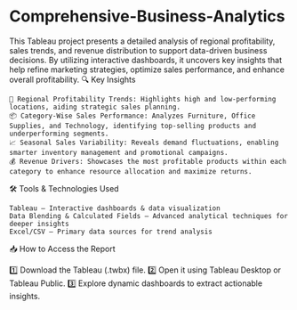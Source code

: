 # Comprehensive-Business-Analytics
This Tableau project presents a detailed analysis of regional profitability, sales trends, and revenue distribution to support data-driven business decisions. By utilizing interactive dashboards, it uncovers key insights that help refine marketing strategies, optimize sales performance, and enhance overall profitability.
🔍 Key Insights

    📍 Regional Profitability Trends: Highlights high and low-performing locations, aiding strategic sales planning.
    📦 Category-Wise Sales Performance: Analyzes Furniture, Office Supplies, and Technology, identifying top-selling products and underperforming segments.
    📈 Seasonal Sales Variability: Reveals demand fluctuations, enabling smarter inventory management and promotional campaigns.
    💰 Revenue Drivers: Showcases the most profitable products within each category to enhance resource allocation and maximize returns.

🛠 Tools & Technologies Used

    Tableau – Interactive dashboards & data visualization
    Data Blending & Calculated Fields – Advanced analytical techniques for deeper insights
    Excel/CSV – Primary data sources for trend analysis

📥 How to Access the Report

1️⃣ Download the Tableau (.twbx) file.
2️⃣ Open it using Tableau Desktop or Tableau Public.
3️⃣ Explore dynamic dashboards to extract actionable insights.
